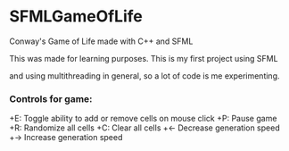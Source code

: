 # SFMLGameOfLife
Conway's Game of Life made with C++ and SFML

This was made for learning purposes. This is my first project using SFML

and using multithreading in general, so a lot of code is me experimenting.

### Controls for game:


+E: Toggle ability to add or remove cells on mouse click
+P: Pause game
+R: Randomize all cells
+C: Clear all cells
+<- Decrease generation speed
+-> Increase generation speed
